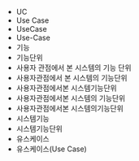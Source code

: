﻿- UC
- Use Case
- UseCase
- Use-Case
- 기능
- 기능단위
- 사용자 관점에서 본 시스템의 기능 단위
- 사용자관점에서 본 시스템의 기능단위
- 사용자관점에서본 시스템기능단위
- 사용자관점에서본 시스템의 기능단위
- 사용자관점에서본 시스템의기능단위
- 시스템기능
- 시스템기능단위
- 유스케이스
- 유스케이스(Use Case)
